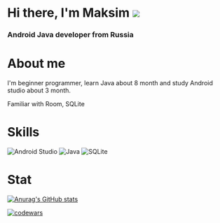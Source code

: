 # Hi there, I'm Maksim ![](https://github.com/blackcater/blackcater/raw/main/images/Hi.gif) 
### Android Java developer from Russia


# About me

I'm beginner programmer, learn Java about 8 month and study Android studio about 3 month.

Familiar with Room, SQLite

# Skills

![Android Studio](https://img.shields.io/badge/Android%20Studio-3DDC84.svg?style=for-the-badge&logo=android-studio&logoColor=white)    ![Java](https://img.shields.io/badge/java-%23ED8B00.svg?style=for-the-badge&logo=java&logoColor=white)   	![SQLite](https://img.shields.io/badge/sqlite-%2307405e.svg?style=for-the-badge&logo=sqlite&logoColor=white)
 
 
# Stat

[![Anurag's GitHub stats](https://github-readme-stats.vercel.app/api?username=Loborifma)](https://github.com/anuraghazra/github-readme-stats)
 

[![codewars](https://www.codewars.com/users/Loborifma/badges/large)](https://www.codewars.com/users/username)
